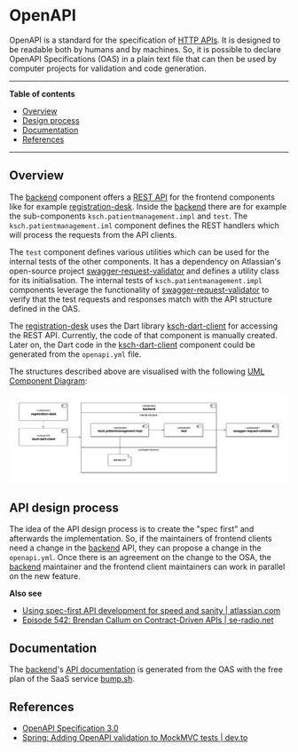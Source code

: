 # OpenAPI

OpenAPI is a standard for the specification of [HTTP APIs](https://www.educative.io/blog/what-are-rest-apis).
It is designed to be readable both by humans and by machines.
So, it is possible to declare OpenAPI Specifications (OAS) in a plain text file that can then be used by computer projects for validation and code generation.


---

**Table of contents**

- [Overview](#overview)
- [Design process](#design-process)
- [Documentation](#documentation)
- [References](#references)

---

## Overview

The [backend](https://github.com/ksch-workflows/backend) component offers a [REST API](https://www.restapitutorial.com/lessons/whatisrest.html) for the frontend components like for example [registration-desk](https://github.com/ksch-workflows/registration-desk).
Inside the [backend](https://github.com/ksch-workflows/backend) there are for example the sub-components `ksch.patientmanagement.impl` and `test`. The `ksch.patientmanagement.iml` component defines the REST handlers which will process the requests from the API clients.

The `test` component defines various utilities which can be used for the internal tests of the other components.
It has a dependency on Atlassian's open-source project [swagger-request-validator](https://bitbucket.org/atlassian/swagger-request-validator) and defines a utility class for its initialisation.
The internal tests of `ksch.patientmanagement.impl` components leverage the functionality of [swagger-request-validator](https://bitbucket.org/atlassian/swagger-request-validator) to verify that the test requests and responses match with the API structure defined in the OAS.

The [registration-desk](https://github.com/ksch-workflows/registration-desk) uses the Dart library [ksch-dart-client](https://github.com/ksch-workflows/ksch-dart-client) for accessing the REST API. Currently, the code of that component is manually created. Later on, the Dart code in the [ksch-dart-client](https://github.com/ksch-workflows/ksch-dart-client) component could be generated from the `openapi.yml` file.

The structures described above are visualised with the following [UML Component Diagram](https://www.visual-paradigm.com/VPGallery/diagrams/Component.html):

![diagram: overview.drawio](./img/overview.drawio.png)

## API design process

The idea of the API design process is to create the "spec first" and afterwards the implementation.
So, if the maintainers of frontend clients need a change in the [backend](https://github.com/ksch-workflows/backend) API, they can propose a change in the `openapi.yml`.
Once there is an agreement on the change to the OSA, the [backend](https://github.com/ksch-workflows/backend) maintainer and the frontend client maintainers can work in parallel on the new feature.

**Also see**

- [Using spec-first API development for speed and sanity | atlassian.com](https://www.atlassian.com/blog/technology/spec-first-api-development)
- [Episode 542: Brendan Callum on Contract-Driven APIs | se-radio.net](https://www.se-radio.net/2022/12/episode-542-brendan-callum-on-contract-driven-apis)

## Documentation

The [backend](https://github.com/ksch-workflows/backend)'s [API documentation](https://api.experimental-software.com) is generated from the OAS with the free plan of the SaaS service [bump.sh](https://bump.sh/).

## References

- [OpenAPI Specification 3.0](https://swagger.io/specification/v3/) 
- [Spring: Adding OpenAPI validation to MockMVC tests | dev.to](https://dev.to/janux_de/spring-adding-openapi-validation-to-mockmvc-tests-2p21)
